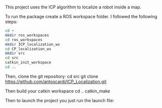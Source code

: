 This project uses the ICP algorithm to localize a robot inside a map.

To run the package create a ROS workspace folder.
I followed the following steps:
```sh
cd ~
mkdir ros_workspaces
cd ros_workspaces
mkdir ICP_localization_ws
cd CP_localization_ws
mkdir src
cd src
catkin_init_workspace
cd ..
```
Then, clone the git repository:
cd src
git clone https://github.com/antoscardi/ICP_Localization.git

Then build your catkin workspace
cd ..
catkin_make

Then to launch the project you just run the launch file: